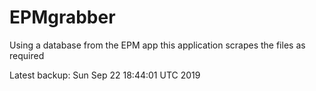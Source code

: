 # EPMgrabber
Using a database from the EPM app this application scrapes the files as required


Latest backup: Sun Sep 22 18:44:01 UTC 2019
